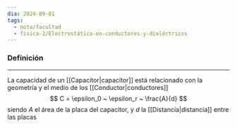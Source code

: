 ```yaml
---
dia: 2024-09-01
tags:
  - nota/facultad
  - fisica-2/Electrostática-en-conductores-y-dieléctricos
---
```

### Definición
---
La capacidad de un [[Capacitor|capacitor]] está relacionado con la geometría y el medio de los [[Conductor|conductores]] $$ C = \epsilon_0 ~ \epsilon_r ~ \frac{A}{d} $$ siendo $A$ el área de la placa del capacitor, y $d$ la [[Distancia|distancia]] entre las placas